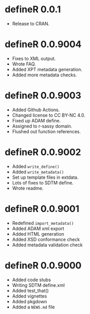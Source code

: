 # defineR 0.0.1

* Release to CRAN.

# defineR 0.0.9004

* Fixes to XML output.
* Wrote FAQ.
* Added XPT metadata generation.
* Added more metadata checks.

# defineR 0.0.9003

* Added Github Actions.
* Changed license to CC BY-NC 4.0.
* Fixed up ADAM define.
* Assigned to r-sassy domain. 
* Flushed out function references.


# defineR 0.0.9002

* Added `write_define()`
* Added `write_metadata()`
* Set up template files in extdata.
* Lots of fixes to SDTM define.
* Wrote readme.


# defineR 0.0.9001

* Redefined `import_metadata()`
* Added ADAM xml export
* Added HTML generation
* Added XSD conformance check
* Added metadata validation check


# defineR 0.0.9000

* Added code stubs
* Writing SDTM define.xml
* Added test_that()
* Added vignettes
* Added pkgdown
* Added a `NEWS.md` file 
